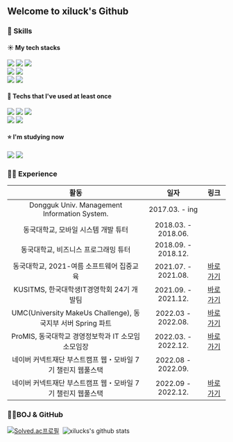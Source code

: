## Welcome to xiluck's Github

### 📖 Skills

#### ☀️ My tech stacks
<div style = font-size: 12>
  <img src="https://img.shields.io/badge/Python-3776AB?style=flat-square&logo=Python&logoColor=white"/>
  <img src="https://img.shields.io/badge/JavaScript-F7DF1E?style=flat-square&logo=JavaScript&logoColor=white"/>
  <img src="https://img.shields.io/badge/TypeScript-3178C6?style=flat-square&logo=TypeScript&logoColor=white"/>
</div>
<div>
  <img src="https://img.shields.io/badge/React-61DAFB?style=flat-square&logo=React&logoColor=white"/>
  <img src="https://img.shields.io/badge/mysql-4479A1?style=flat-square&logo=mysql&logoColor=white"/>
<div/>  
<div>
  <img src="https://img.shields.io/badge/GitHub-181717?style=flat-square&logo=GitHub&logoColor=white"/>
  <img src="https://img.shields.io/badge/Figma-F24E1E?style=flat-square&logo=Figma&logoColor=white"/>
</div>

#### 🌙 Techs that I've used at least once
<div>
  <div>
    <img src="https://img.shields.io/badge/Java-007396?style=flat-square&logo=Java&logoColor=white"/>
  <img src="https://img.shields.io/badge/Spring-6DB33F?style=flat-square&logo=Spring&logoColor=white"/>
  <img src="https://img.shields.io/badge/Springboot-6DB33F?style=flat-square&logo=Springboot&logoColor=white"/>  
  </div>
  <div>
    <img src="https://img.shields.io/badge/Node.js-339933?style=flat-square&logo=Node.js&logoColor=white"/>
    <img src="https://img.shields.io/badge/express-000000?style=flat-square&logo=Express&logoColor=white"/>
  </div>
  </div>    

#### ⭐️ I'm studying now
<div>
  <img src="https://img.shields.io/badge/Next.js-000000?style=flat-square&logo=Next.js&logoColor=white"/>
  <img src="https://img.shields.io/badge/MongoDB-47A248?style=flat-square&logo=MongoDB&logoColor=white"/>
</div>
  
### 🏃‍♀️ Experience
| 활동 | 일자 | 링크 |
|:---:|:---:|:---:|
| Dongguk Univ. Management Information System. | 2017.03. - ing| |
| 동국대학교, 모바일 시스템 개발 튜터 | 2018.03. - 2018.06. | | 
| 동국대학교, 비즈니스 프로그래밍 튜터 | 2018.09. - 2018.12. | |
| 동국대학교, 2021-여름 소프트웨어 집중교육 | 2021.07. - 2021.08. | [바로가기](https://github.com/xilucks/java_Study/tree/master/src/Hello_algo) | 
| KUSITMS, 한국대학생IT경영학회 24기 개발팀 | 2021.09. - 2021.12. | [바로가기](https://github.com/1thefull-Project/Frontend) |
| UMC(University MakeUs Challenge), 동국지부 서버 Spring 파트 | 2022.03 - 2022.08.| [바로가기](https://github.com/MailboxOfMind/MailboxOfMind_BackEnd)|
| ProMIS, 동국대학교 경영정보학과 IT 소모임 소모임장 | 2022.03. - 2022.12. | [바로가기](https://github.com/ProMIS-DGU)
| 네이버 커넥트재단 부스트캠프 웹・모바일 7기 챌린지 웹풀스택 | 2022.08 - 2022.09. ||
| 네이버 커넥트재단 부스트캠프 웹・모바일 7기 챌린지 웹풀스택 | 2022.09 - 2022.12. |[바로가기](https://github.com/boostcampwm-2022/Web04-Fitory)|

### 👨‍💻BOJ & GitHub
[![Solved.ac프로필](http://mazassumnida.wtf/api/v2/generate_badge?boj=siun0331)](https://solved.ac/siun0331)&nbsp;
![xilucks's github stats](https://github-readme-stats.vercel.app/api?username=xilucks&show_icons=true&theme=synthwave&card_width=400px&line_height=21)
